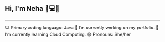 ## Hi, I'm Neha 👩💻👋
<hr>
💻 Primary coding language: Java
🔭 I’m currently working on my portfolio.
🌱 I’m currently learning Cloud Computing.
😄 Pronouns: She/her
<!--
**nehasoni05/nehasoni05** is a ✨ _special_ ✨ repository because its `README.md` (this file) appears on your GitHub profile.

Here are some ideas to get you started:

- 🔭 I’m currently working on ...
- 🌱 I’m currently learning ...
- 👯 I’m looking to collaborate on ...
- 🤔 I’m looking for help with ...
- 💬 Ask me about ...
- 📫 How to reach me: ...
- 😄 Pronouns: ...
- ⚡ Fun fact: ...
-->
